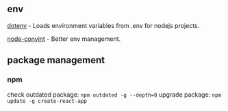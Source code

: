 ## env

[dotenv](https://github.com/motdotla/dotenv) - Loads environment variables from .env for nodejs projects.

[node-convint](https://github.com/mozilla/node-convict) - Better env management.

## package management

### npm

check outdated package: `npm outdated -g --depth=0`
upgrade package: `npm update -g create-react-app`
